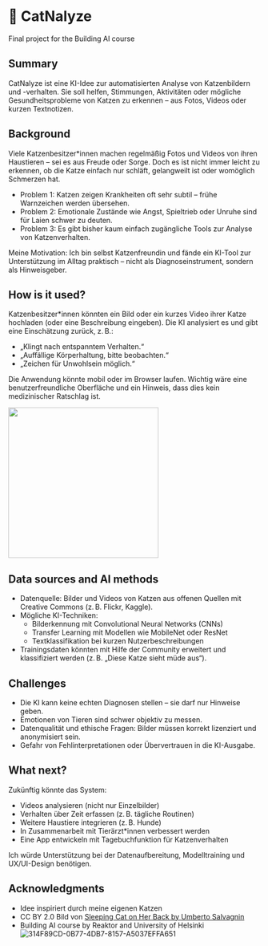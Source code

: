 # 🐾 CatNalyze

Final project for the Building AI course

## Summary

CatNalyze ist eine KI-Idee zur automatisierten Analyse von Katzenbildern und -verhalten. Sie soll helfen, Stimmungen, Aktivitäten oder mögliche Gesundheitsprobleme von Katzen zu erkennen – aus Fotos, Videos oder kurzen Textnotizen.

## Background

Viele Katzenbesitzer*innen machen regelmäßig Fotos und Videos von ihren Haustieren – sei es aus Freude oder Sorge. Doch es ist nicht immer leicht zu erkennen, ob die Katze einfach nur schläft, gelangweilt ist oder womöglich Schmerzen hat.

* Problem 1: Katzen zeigen Krankheiten oft sehr subtil – frühe Warnzeichen werden übersehen.
* Problem 2: Emotionale Zustände wie Angst, Spieltrieb oder Unruhe sind für Laien schwer zu deuten.
* Problem 3: Es gibt bisher kaum einfach zugängliche Tools zur Analyse von Katzenverhalten.

Meine Motivation: Ich bin selbst Katzenfreundin und fände ein KI-Tool zur Unterstützung im Alltag praktisch – nicht als Diagnoseinstrument, sondern als Hinweisgeber.

## How is it used?

Katzenbesitzer*innen könnten ein Bild oder ein kurzes Video ihrer Katze hochladen (oder eine Beschreibung eingeben). Die KI analysiert es und gibt eine Einschätzung zurück, z. B.:

* „Klingt nach entspanntem Verhalten.“
* „Auffällige Körperhaltung, bitte beobachten.“
* „Zeichen für Unwohlsein möglich.“

Die Anwendung könnte mobil oder im Browser laufen. Wichtig wäre eine benutzerfreundliche Oberfläche und ein Hinweis, dass dies kein medizinischer Ratschlag ist.

<img src="https://upload.wikimedia.org/wikipedia/commons/5/5e/Sleeping_cat_on_her_back.jpg" width="300">

## Data sources and AI methods

* Datenquelle: Bilder und Videos von Katzen aus offenen Quellen mit Creative Commons (z. B. Flickr, Kaggle).
* Mögliche KI-Techniken:
  * Bilderkennung mit Convolutional Neural Networks (CNNs)
  * Transfer Learning mit Modellen wie MobileNet oder ResNet
  * Textklassifikation bei kurzen Nutzerbeschreibungen
* Trainingsdaten könnten mit Hilfe der Community erweitert und klassifiziert werden (z. B. „Diese Katze sieht müde aus“).

## Challenges

* Die KI kann keine echten Diagnosen stellen – sie darf nur Hinweise geben.
* Emotionen von Tieren sind schwer objektiv zu messen.
* Datenqualität und ethische Fragen: Bilder müssen korrekt lizenziert und anonymisiert sein.
* Gefahr von Fehlinterpretationen oder Übervertrauen in die KI-Ausgabe.

## What next?

Zukünftig könnte das System:

* Videos analysieren (nicht nur Einzelbilder)
* Verhalten über Zeit erfassen (z. B. tägliche Routinen)
* Weitere Haustiere integrieren (z. B. Hunde)
* In Zusammenarbeit mit Tierärzt*innen verbessert werden
* Eine App entwickeln mit Tagebuchfunktion für Katzenverhalten

Ich würde Unterstützung bei der Datenaufbereitung, Modelltraining und UX/UI-Design benötigen.

## Acknowledgments

* Idee inspiriert durch meine eigenen Katzen
* CC BY 2.0 Bild von [Sleeping Cat on Her Back by Umberto Salvagnin](https://commons.wikimedia.org/wiki/File:Sleeping_cat_on_her_back.jpg)
* Building AI course by Reaktor and University of Helsinki![314F89CD-0B77-4DB7-8157-A5037EFFA651](https://github.com/user-attachments/assets/941e23b6-e5e6-4395-8a30-fef1091bc98e)
